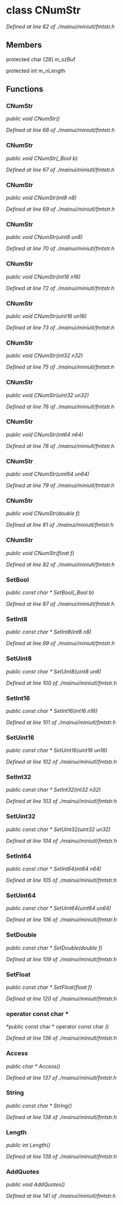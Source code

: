 # class CNumStr

*Defined at line 62 of ./mainui/miniutl/fmtstr.h*

## Members

protected char [28] m_szBuf

protected int m_nLength



## Functions

### CNumStr

*public void CNumStr()*

*Defined at line 66 of ./mainui/miniutl/fmtstr.h*

### CNumStr

*public void CNumStr(_Bool b)*

*Defined at line 67 of ./mainui/miniutl/fmtstr.h*

### CNumStr

*public void CNumStr(int8 n8)*

*Defined at line 69 of ./mainui/miniutl/fmtstr.h*

### CNumStr

*public void CNumStr(uint8 un8)*

*Defined at line 70 of ./mainui/miniutl/fmtstr.h*

### CNumStr

*public void CNumStr(int16 n16)*

*Defined at line 72 of ./mainui/miniutl/fmtstr.h*

### CNumStr

*public void CNumStr(uint16 un16)*

*Defined at line 73 of ./mainui/miniutl/fmtstr.h*

### CNumStr

*public void CNumStr(int32 n32)*

*Defined at line 75 of ./mainui/miniutl/fmtstr.h*

### CNumStr

*public void CNumStr(uint32 un32)*

*Defined at line 76 of ./mainui/miniutl/fmtstr.h*

### CNumStr

*public void CNumStr(int64 n64)*

*Defined at line 78 of ./mainui/miniutl/fmtstr.h*

### CNumStr

*public void CNumStr(uint64 un64)*

*Defined at line 79 of ./mainui/miniutl/fmtstr.h*

### CNumStr

*public void CNumStr(double f)*

*Defined at line 81 of ./mainui/miniutl/fmtstr.h*

### CNumStr

*public void CNumStr(float f)*

*Defined at line 82 of ./mainui/miniutl/fmtstr.h*

### SetBool

*public const char * SetBool(_Bool b)*

*Defined at line 87 of ./mainui/miniutl/fmtstr.h*

### SetInt8

*public const char * SetInt8(int8 n8)*

*Defined at line 99 of ./mainui/miniutl/fmtstr.h*

### SetUint8

*public const char * SetUint8(uint8 un8)*

*Defined at line 100 of ./mainui/miniutl/fmtstr.h*

### SetInt16

*public const char * SetInt16(int16 n16)*

*Defined at line 101 of ./mainui/miniutl/fmtstr.h*

### SetUint16

*public const char * SetUint16(uint16 un16)*

*Defined at line 102 of ./mainui/miniutl/fmtstr.h*

### SetInt32

*public const char * SetInt32(int32 n32)*

*Defined at line 103 of ./mainui/miniutl/fmtstr.h*

### SetUint32

*public const char * SetUint32(uint32 un32)*

*Defined at line 104 of ./mainui/miniutl/fmtstr.h*

### SetInt64

*public const char * SetInt64(int64 n64)*

*Defined at line 105 of ./mainui/miniutl/fmtstr.h*

### SetUint64

*public const char * SetUint64(uint64 un64)*

*Defined at line 106 of ./mainui/miniutl/fmtstr.h*

### SetDouble

*public const char * SetDouble(double f)*

*Defined at line 109 of ./mainui/miniutl/fmtstr.h*

### SetFloat

*public const char * SetFloat(float f)*

*Defined at line 120 of ./mainui/miniutl/fmtstr.h*

### operator const char *

*public const char * operator const char *()*

*Defined at line 136 of ./mainui/miniutl/fmtstr.h*

### Access

*public char * Access()*

*Defined at line 137 of ./mainui/miniutl/fmtstr.h*

### String

*public const char * String()*

*Defined at line 138 of ./mainui/miniutl/fmtstr.h*

### Length

*public int Length()*

*Defined at line 139 of ./mainui/miniutl/fmtstr.h*

### AddQuotes

*public void AddQuotes()*

*Defined at line 141 of ./mainui/miniutl/fmtstr.h*



